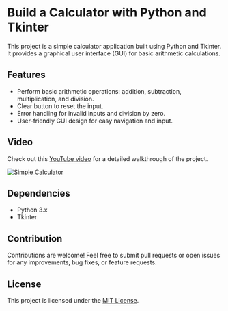 # Build a Calculator with Python and Tkinter

This project is a simple calculator application built using Python and Tkinter. It provides a graphical user interface (GUI) for basic arithmetic calculations.

## Features

- Perform basic arithmetic operations: addition, subtraction, multiplication, and division.
- Clear button to reset the input.
- Error handling for invalid inputs and division by zero.
- User-friendly GUI design for easy navigation and input.

## Video

Check out this [YouTube video](https://youtu.be/vb8IjSt3fhU?si=nrPR7wH1hfo9ypzN) for a detailed walkthrough of the project.

[![Simple Calculator](https://img.youtube.com/vi/vb8IjSt3fhU/0.jpg)](https://youtu.be/vb8IjSt3fhU?si=nrPR7wH1hfo9ypzN)

## Dependencies

- Python 3.x
- Tkinter

## Contribution

Contributions are welcome! Feel free to submit pull requests or open issues for any improvements, bug fixes, or feature requests.

## License

This project is licensed under the [MIT License](LICENSE).

